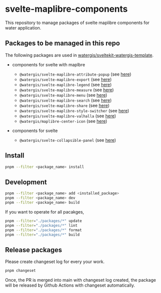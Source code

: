 # svelte-maplibre-components

This repository to manage packages of svelte maplibre components for water application.

## Packages to be managed in this repo

The following packages are used in [watergis/sveltekit-watergis-template](https://github.com/watergis/sveltekit-watergis-template).

- components for svelte with maplbre
  - `@watergis/svelte-maplibre-attribute-popup` (see [here](./packages/attribute-popup))
  - `@watergis/svelte-maplibre-export` (see [here](./packages/export))
  - `@watergis/svelte-maplibre-legend` (see [here](./packages/legend))
  - `@watergis/svelte-maplibre-measure` (see [here](./packages/measure))
  - `@watergis/svelte-maplibre-menu` (see [here](./packages/menu))
  - `@watergis/svelte-maplibre-search` (see [here](./packages/search))
  - `@watergis/svelte-maplibre-share` (see [here](./packages/share))
  - `@watergis/svelte-maplibre-style-switcher` (see [here](./packages/style-switcher))
  - `@watergis/svelte-maplibre-valhalla` (see [here](./packages/valhalla))
  - `@watergis/maplibre-center-icon` (see [here](./packages/center/))

- components for svelte
  - `@watergis/svelte-collapsible-panel` (see [here](./packages/collapsible-panel))

## Install

```zsh
pnpm --filter <package_name> install
```

## Development

```zsh
pnpm --filter <package_name> add <installed_package>
pnpm --filter <package_name> dev
pnpm --filter <package_name> build
```

If you want to operate for all pacakges,

```bash
pnpm --filter="./packages/*" update
pnpm --filter="./packages/*" lint
pnpm --filter="./packages/*" format
pnpm --filter="./packages/*" build
```

## Release packages

Please create changeset log for every your work.

```zsh
pnpm changeset
```

Once, the PR is merged into main with changeset log created, the package will be released by Github Actions with changeset automatically.
